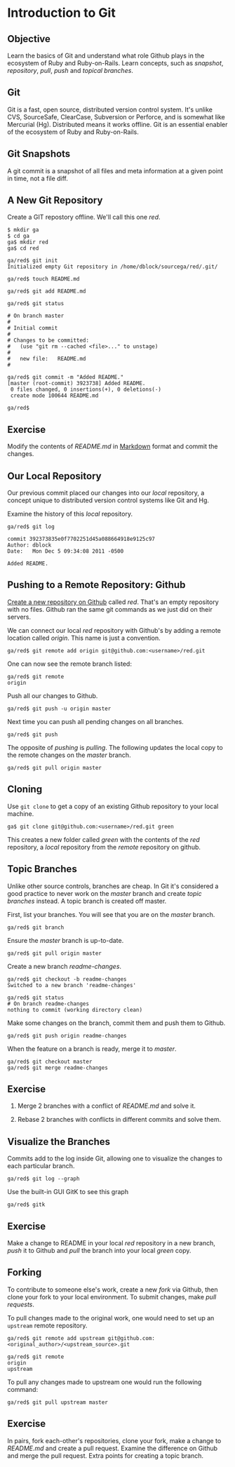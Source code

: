 Introduction to Git
===================

Objective
---------

Learn the basics of Git and understand what role Github plays in the ecosystem of Ruby and Ruby-on-Rails. Learn concepts, such as *snapshot*, *repository*, *pull*, *push* and *topical branches*.

Git
---

Git is a fast, open source, distributed version control system. It's unlike CVS, SourceSafe, ClearCase, Subversion or Perforce, and is somewhat like Mercurial (Hg). Distributed means it works offline. Git is an essential enabler of the ecosystem of Ruby and Ruby-on-Rails.

Git Snapshots
-------------

A git commit is a snapshot of all files and meta information at a given point in time, not a file diff.

A New Git Repository
--------------------

Create a GIT repostory offline. We'll call this one *red*.

    $ mkdir ga
    $ cd ga
    ga$ mkdir red
    ga$ cd red

    ga/red$ git init
    Initialized empty Git repository in /home/dblock/sourcega/red/.git/

    ga/red$ touch README.md

    ga/red$ git add README.md

    ga/red$ git status

    # On branch master
    #
    # Initial commit
    #
    # Changes to be committed:
    #   (use "git rm --cached <file>..." to unstage)
    #
    #	new file:   README.md
    #

    ga/red$ git commit -m "Added README."
    [master (root-commit) 3923738] Added README.
     0 files changed, 0 insertions(+), 0 deletions(-)
     create mode 100644 README.md

    ga/red$

Exercise
--------

Modify the contents of *README.md* in [Markdown](http://daringfireball.net/projects/markdown/syntax) format and commit the changes.

Our Local Repository
--------------------

Our previous commit placed our changes into our *local* repository, a concept unique to distributed version control systems like Git and Hg.

Examine the history of this *local* repository.

    ga/red$ git log

    commit 392373835e0f7702251d45a088664918e9125c97
    Author: dblock
    Date:   Mon Dec 5 09:34:08 2011 -0500

    Added README.

Pushing to a Remote Repository: Github
--------------------------------------

[Create a new repository on Github](https://github.com/repositories/new) called *red*. That's an empty repository with no files. Github ran the same git commands as we just did on their servers.

We can connect our local *red* repository with Github's by adding a remote location called *origin*. This name is just a convention.

    ga/red$ git remote add origin git@github.com:<username>/red.git

One can now see the remote branch listed:

    ga/red$ git remote
    origin

Push all our changes to Github.

    ga/red$ git push -u origin master

Next time you can push all pending changes on all branches.

    ga/red$ git push

The opposite of *pushing* is *pulling*. The following updates the local copy to the remote changes on the *master* branch.

    ga/red$ git pull origin master

Cloning
-------

Use `git clone` to get a copy of an existing Github repository to your local machine.

    ga$ git clone git@github.com:<username>/red.git green

This creates a new folder called *green* with the contents of the *red* repository, a *local* repository from the *remote* repository on github.

Topic Branches
--------------

Unlike other source controls, branches are cheap. In Git it's considered a good practice to never work on the *master* branch and create *topic branches* instead. A topic branch is created off master.

First, list your branches. You will see that you are on the *master* branch.

    ga/red$ git branch

Ensure the *master* branch is up-to-date.

    ga/red$ git pull origin master

Create a new branch *readme-changes*.

    ga/red$ git checkout -b readme-changes
    Switched to a new branch 'readme-changes'

    ga/red$ git status
    # On branch readme-changes
    nothing to commit (working directory clean)

Make some changes on the branch, commit them and push them to Github.

    ga/red$ git push origin readme-changes

When the feature on a branch is ready, merge it to *master*.

    ga/red$ git checkout master
    ga/red$ git merge readme-changes

Exercise
--------

1. Merge 2 branches with a conflict of *README.md* and solve it.

2. Rebase 2 branches with conflicts in different commits and solve them.

Visualize the Branches
----------------------

Commits add to the log inside Git, allowing one to visualize the changes to each particular branch.

    ga/red$ git log --graph

Use the built-in GUI GitK to see this graph

    ga/red$ gitk

Exercise
--------

Make a change to README in your local *red* repository in a new branch, *push* it to Github and *pull* the branch into your local *green* copy.

Forking
-------

To contribute to someone else's work, create a new *fork* via Github, then clone your fork to your local environment. To submit changes, make *pull requests*.

To pull changes made to the original work, one would need to set up an `upstream` remote repository.

    ga/red$ git remote add upstream git@github.com:<original_author>/<upstream_source>.git

    ga/red$ git remote
    origin
    upstream

To pull any changes made to upstream one would run the following command:

    ga/red$ git pull upstream master

Exercise
--------

In pairs, fork each-other's repositories, clone your fork, make a change to *README.md* and create a pull request. Examine the difference on Github and merge the pull request. Extra points for creating a topic branch.

